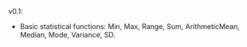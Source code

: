 v0.1:
- Basic statistical functions: Min, Max, Range, Sum, ArithmeticMean, Median, Mode, Variance, SD.